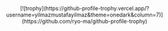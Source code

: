 <div align="center">
  [![trophy](https://github-profile-trophy.vercel.app/?username=yilmazmustafayilmaz&theme=onedark&column=7)](https://github.com/ryo-ma/github-profile-trophy)
<div>



